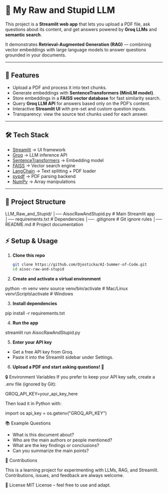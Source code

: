 # 📄 My Raw and Stupid LLM

This project is a **Streamlit web app** that lets you upload a PDF file, ask questions about its content, and get answers powered by **Groq LLMs** and **semantic search**.  

It demonstrates **Retrieval-Augmented Generation (RAG)** — combining vector embeddings with large language models to answer questions grounded in your documents.

---

## 🚀 Features
- Upload a PDF and process it into text chunks.  
- Generate embeddings with **SentenceTransformers (MiniLM model)**.  
- Store embeddings in a **FAISS vector database** for fast similarity search.  
- Query **Groq LLM API** for answers based only on the PDF’s content.  
- Interactive **Streamlit UI** with pre-set and custom question inputs.  
- Transparency: view the source text chunks used for each answer.  

---

## 🛠️ Tech Stack
- [Streamlit](https://streamlit.io/) → UI framework  
- [Groq](https://groq.com/) → LLM inference API  
- [SentenceTransformers](https://www.sbert.net/) → Embedding model  
- [FAISS](https://faiss.ai/) → Vector search engine  
- [LangChain](https://www.langchain.com/) → Text splitting + PDF loader  
- [pypdf](https://pypi.org/project/pypdf/) → PDF parsing backend  
- [NumPy](https://numpy.org/) → Array manipulations  

---

## 📂 Project Structure
LLM_Raw_and_Stupid/
│── AisocRawAndStupid.py # Main Streamlit app
│── requirements.txt # Dependencies
│── .gitignore # Git ignore rules
│── README.md # Project documentation

## ⚡ Setup & Usage
1. **Clone this repo**  
   ```bash
   git clone https://github.com/Ojosticka/AI-Summer-of-Code.git
   cd aisoc-raw-and-stupid

2. **Create and activate a virtual environment**

python -m venv venv
source venv/bin/activate   # Mac/Linux
venv\Scripts\activate      # Windows

3. **Install dependencies**

pip install -r requirements.txt

4. **Run the app**

streamlit run AisocRawAndStupid.py

5. **Enter your API key**

- Get a free API key from Groq.
- Paste it into the Streamlit sidebar under Settings.

6. **Upload a PDF and start asking questions! 🎉**

🔒 Environment Variables
If you prefer to keep your API key safe, create a .env file (ignored by Git):

GROQ_API_KEY=your_api_key_here

Then load it in Python with:

import os
api_key = os.getenv("GROQ_API_KEY")

📚 Example Questions

- What is this document about?
- Who are the main authors or people mentioned?
- What are the key findings or conclusions?
- Can you summarize the main points?

🤝 Contributions

This is a learning project for experimenting with LLMs, RAG, and Streamlit.
Contributions, issues, and feedback are always welcome.

📜 License
MIT License – feel free to use and adapt.



